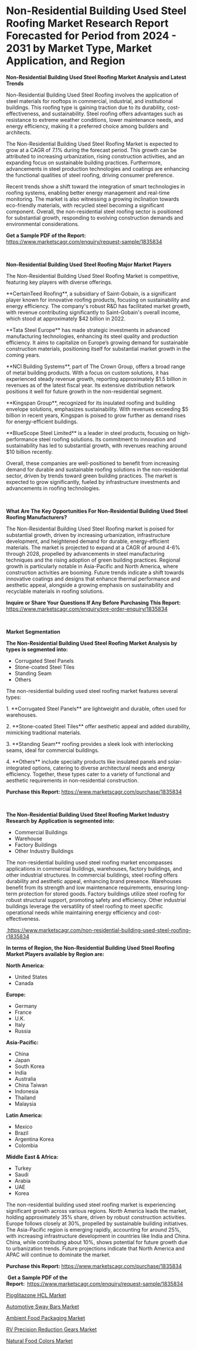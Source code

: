 <p><h1>Non-Residential Building Used Steel Roofing Market Research Report Forecasted for Period from 2024 -  2031 by Market Type, Market Application, and Region</h1></p><p><strong>Non-Residential Building Used Steel Roofing Market Analysis and Latest Trends</strong></p>
<p><p>Non-Residential Building Used Steel Roofing involves the application of steel materials for rooftops in commercial, industrial, and institutional buildings. This roofing type is gaining traction due to its durability, cost-effectiveness, and sustainability. Steel roofing offers advantages such as resistance to extreme weather conditions, lower maintenance needs, and energy efficiency, making it a preferred choice among builders and architects.</p><p>The Non-Residential Building Used Steel Roofing Market is expected to grow at a CAGR of 7.1% during the forecast period. This growth can be attributed to increasing urbanization, rising construction activities, and an expanding focus on sustainable building practices. Furthermore, advancements in steel production technologies and coatings are enhancing the functional qualities of steel roofing, driving consumer preference.</p><p>Recent trends show a shift toward the integration of smart technologies in roofing systems, enabling better energy management and real-time monitoring. The market is also witnessing a growing inclination towards eco-friendly materials, with recycled steel becoming a significant component. Overall, the non-residential steel roofing sector is positioned for substantial growth, responding to evolving construction demands and environmental considerations.</p></p>
<p><strong>Get a Sample PDF of the Report:&nbsp;</strong> <a href="https://www.marketscagr.com/enquiry/request-sample/1835834?utm_campaign=1693&utm_medium=2&utm_source=Github&utm_content=ia&utm_term=16102024&utm_id=non-residential-building-used-steel-roofing">https://www.marketscagr.com/enquiry/request-sample/1835834</a></p>
<p>&nbsp;</p>
<p><strong>Non-Residential Building Used Steel Roofing Major Market Players</strong></p>
<p><p>The Non-Residential Building Used Steel Roofing Market is competitive, featuring key players with diverse offerings. </p><p>**CertainTeed Roofing**, a subsidiary of Saint-Gobain, is a significant player known for innovative roofing products, focusing on sustainability and energy efficiency. The company's robust R&D has facilitated market growth, with revenue contributing significantly to Saint-Gobain's overall income, which stood at approximately $42 billion in 2022.</p><p>**Tata Steel Europe** has made strategic investments in advanced manufacturing technologies, enhancing its steel quality and production efficiency. It aims to capitalize on Europe’s growing demand for sustainable construction materials, positioning itself for substantial market growth in the coming years.</p><p>**NCI Building Systems**, part of The Crown Group, offers a broad range of metal building products. With a focus on custom solutions, it has experienced steady revenue growth, reporting approximately $1.5 billion in revenues as of the latest fiscal year. Its extensive distribution network positions it well for future growth in the non-residential segment.</p><p>**Kingspan Group**, recognized for its insulated roofing and building envelope solutions, emphasizes sustainability. With revenues exceeding $5 billion in recent years, Kingspan is poised to grow further as demand rises for energy-efficient buildings.</p><p>**BlueScope Steel Limited** is a leader in steel products, focusing on high-performance steel roofing solutions. Its commitment to innovation and sustainability has led to substantial growth, with revenues reaching around $10 billion recently.</p><p>Overall, these companies are well-positioned to benefit from increasing demand for durable and sustainable roofing solutions in the non-residential sector, driven by trends toward green building practices. The market is expected to grow significantly, fueled by infrastructure investments and advancements in roofing technologies.</p></p>
<p>&nbsp;</p>
<p><strong>What Are The Key Opportunities For Non-Residential Building Used Steel Roofing Manufacturers?</strong></p>
<p><p>The Non-Residential Building Used Steel Roofing market is poised for substantial growth, driven by increasing urbanization, infrastructure development, and heightened demand for durable, energy-efficient materials. The market is projected to expand at a CAGR of around 4-6% through 2028, propelled by advancements in steel manufacturing techniques and the rising adoption of green building practices. Regional growth is particularly notable in Asia-Pacific and North America, where construction activities are booming. Future trends indicate a shift towards innovative coatings and designs that enhance thermal performance and aesthetic appeal, alongside a growing emphasis on sustainability and recyclable materials in roofing solutions.</p></p>
<p><strong>Inquire or Share Your Questions If Any Before Purchasing This Report:</strong> <a href="https://www.marketscagr.com/enquiry/pre-order-enquiry/1835834?utm_campaign=1693&utm_medium=2&utm_source=Github&utm_content=ia&utm_term=16102024&utm_id=non-residential-building-used-steel-roofing">https://www.marketscagr.com/enquiry/pre-order-enquiry/1835834</a></p>
<p>&nbsp;</p>
<p><strong>Market Segmentation</strong></p>
<p><strong>The Non-Residential Building Used Steel Roofing Market Analysis by types is segmented into:</strong></p>
<p><ul><li>Corrugated Steel Panels</li><li>Stone-coated Steel Tiles</li><li>Standing Seam</li><li>Others</li></ul></p>
<p><p>The non-residential building used steel roofing market features several types: </p><p>1. **Corrugated Steel Panels** are lightweight and durable, often used for warehouses.  </p><p>2. **Stone-coated Steel Tiles** offer aesthetic appeal and added durability, mimicking traditional materials.  </p><p>3. **Standing Seam** roofing provides a sleek look with interlocking seams, ideal for commercial buildings.  </p><p>4. **Others** include specialty products like insulated panels and solar-integrated options, catering to diverse architectural needs and energy efficiency. Together, these types cater to a variety of functional and aesthetic requirements in non-residential construction.</p></p>
<p><strong>Purchase this Report:&nbsp;</strong><a href="https://www.marketscagr.com/purchase/1835834?utm_campaign=1693&utm_medium=2&utm_source=Github&utm_content=ia&utm_term=16102024&utm_id=non-residential-building-used-steel-roofing">https://www.marketscagr.com/purchase/1835834</a></p>
<p>&nbsp;</p>
<p><strong>The Non-Residential Building Used Steel Roofing Market Industry Research by Application is segmented into:</strong></p>
<p><ul><li>Commercial Buildings</li><li>Warehouse</li><li>Factory Buildings</li><li>Other Industry Buildings</li></ul></p>
<p><p>The non-residential building used steel roofing market encompasses applications in commercial buildings, warehouses, factory buildings, and other industrial structures. In commercial buildings, steel roofing offers durability and aesthetic appeal, enhancing brand presence. Warehouses benefit from its strength and low maintenance requirements, ensuring long-term protection for stored goods. Factory buildings utilize steel roofing for robust structural support, promoting safety and efficiency. Other industrial buildings leverage the versatility of steel roofing to meet specific operational needs while maintaining energy efficiency and cost-effectiveness.</p></p>
<p><a href="https://www.marketscagr.com/non-residential-building-used-steel-roofing-r1835834?utm_campaign=1693&utm_medium=2&utm_source=Github&utm_content=ia&utm_term=16102024&utm_id=non-residential-building-used-steel-roofing">&nbsp;https://www.marketscagr.com/non-residential-building-used-steel-roofing-r1835834</a></p>
<p><strong>In terms of Region, the Non-Residential Building Used Steel Roofing Market Players available by Region are:</strong></p>
<p>
    <p> <strong> North America: </strong>
        <ul>
            <li>United States</li>
            <li>Canada</li>
        </ul>
        </p> 
    <p> <strong> Europe: </strong>
        <ul>
            <li>Germany</li>
            <li>France</li>
            <li>U.K.</li>
            <li>Italy</li>
            <li>Russia</li>
        </ul>
        </p> 
    <p> <strong> Asia-Pacific: </strong>
        <ul>
            <li>China</li>
            <li>Japan</li>
            <li>South Korea</li>
            <li>India</li>
            <li>Australia</li>
            <li>China Taiwan</li>
            <li>Indonesia</li>
            <li>Thailand</li>
            <li>Malaysia</li>
        </ul>
        </p> 
    <p> <strong> Latin America: </strong>
        <ul>
            <li>Mexico</li>
            <li>Brazil</li>
            <li>Argentina Korea</li>
            <li>Colombia</li>
        </ul>
        </p> 
    <p> <strong> Middle East & Africa: </strong>
        <ul>
            <li>Turkey</li>
            <li>Saudi</li>
            <li>Arabia</li>
            <li>UAE</li>
            <li>Korea</li>
        </ul>
    </p>
    </p>
<p><p>The non-residential building used steel roofing market is experiencing significant growth across various regions. North America leads the market, holding approximately 35% share, driven by robust construction activities. Europe follows closely at 30%, propelled by sustainable building initiatives. The Asia-Pacific region is emerging rapidly, accounting for around 25%, with increasing infrastructure development in countries like India and China. China, while contributing about 10%, shows potential for future growth due to urbanization trends. Future projections indicate that North America and APAC will continue to dominate the market.</p></p>
<p><strong>Purchase this Report: </strong><a href="https://www.marketscagr.com/purchase/1835834?utm_campaign=1693&utm_medium=2&utm_source=Github&utm_content=ia&utm_term=16102024&utm_id=non-residential-building-used-steel-roofing">https://www.marketscagr.com/purchase/1835834</a></p>
<p>&nbsp;<strong>Get a Sample PDF of the Report:&nbsp;&nbsp;</strong><a href="https://www.marketscagr.com/enquiry/request-sample/1835834?utm_campaign=1693&utm_medium=2&utm_source=Github&utm_content=ia&utm_term=16102024&utm_id=non-residential-building-used-steel-roofing">https://www.marketscagr.com/enquiry/request-sample/1835834</a></p>
<p><strong></strong></p>
<p><p><a href="https://www.linkedin.com/pulse/pioglitazone-hcl-market-analysis-report-global-insights-region-tmvof?utm_campaign=1693&utm_medium=2&utm_source=Github&utm_content=ia&utm_term=16102024&utm_id=non-residential-building-used-steel-roofing">Pioglitazone HCL Market</a></p><p><a href="https://www.linkedin.com/pulse/global-automotive-sway-bars-nexus-sector-confluences-regional-tfzyf?utm_campaign=1693&utm_medium=2&utm_source=Github&utm_content=ia&utm_term=16102024&utm_id=non-residential-building-used-steel-roofing">Automotive Sway Bars Market</a></p><p><a href="https://www.linkedin.com/pulse/ambient-food-packaging-spectrum-usage-patterns-sector-evolution-ushwf?utm_campaign=1693&utm_medium=2&utm_source=Github&utm_content=ia&utm_term=16102024&utm_id=non-residential-building-used-steel-roofing">Ambient Food Packaging Market</a></p><p><a href="https://github.com/santosh758595/Market-Research-Report-List-6/blob/main/rv-precision-reduction-gears-market.md?utm_campaign=1693&utm_medium=2&utm_source=Github&utm_content=ia&utm_term=16102024&utm_id=non-residential-building-used-steel-roofing">RV Precision Reduction Gears Market</a></p><p><a href="https://www.linkedin.com/pulse/natural-food-colors-market-size-type-caramelcarotenoidsanthocyaninscarminecopper-plttf?utm_campaign=1693&utm_medium=2&utm_source=Github&utm_content=ia&utm_term=16102024&utm_id=non-residential-building-used-steel-roofing">Natural Food Colors Market</a></p></p>